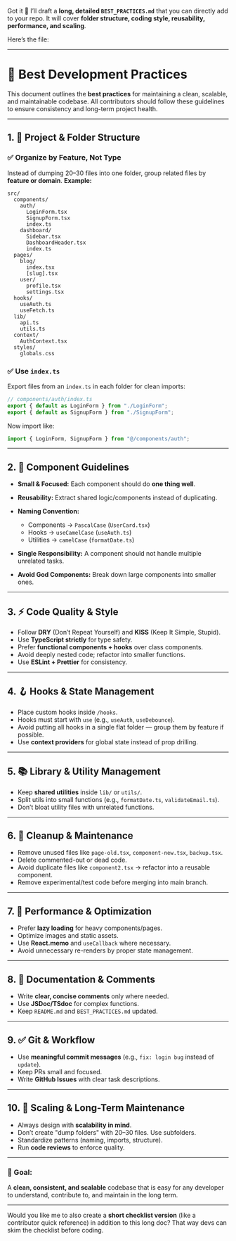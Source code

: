 Got it 🚀 I’ll draft a **long, detailed `BEST_PRACTICES.md`** that you can directly add to your repo. It will cover **folder structure, coding style, reusability, performance, and scaling**.

Here’s the file:

---

# 📘 Best Development Practices

This document outlines the **best practices** for maintaining a clean, scalable, and maintainable codebase. All contributors should follow these guidelines to ensure consistency and long-term project health.

---

## 1. 📂 Project & Folder Structure

### ✅ Organize by Feature, Not Type

Instead of dumping 20–30 files into one folder, group related files by **feature or domain**.
**Example:**

```
src/
  components/
    auth/
      LoginForm.tsx
      SignupForm.tsx
      index.ts
    dashboard/
      Sidebar.tsx
      DashboardHeader.tsx
      index.ts
  pages/
    blog/
      index.tsx
      [slug].tsx
    user/
      profile.tsx
      settings.tsx
  hooks/
    useAuth.ts
    useFetch.ts
  lib/
    api.ts
    utils.ts
  context/
    AuthContext.tsx
  styles/
    globals.css
```

### ✅ Use `index.ts`

Export files from an `index.ts` in each folder for clean imports:

```ts
// components/auth/index.ts
export { default as LoginForm } from "./LoginForm";
export { default as SignupForm } from "./SignupForm";
```

Now import like:

```ts
import { LoginForm, SignupForm } from "@/components/auth";
```

---

## 2. 🧩 Component Guidelines

* **Small & Focused:** Each component should do **one thing well**.
* **Reusability:** Extract shared logic/components instead of duplicating.
* **Naming Convention:**

  * Components → `PascalCase` (`UserCard.tsx`)
  * Hooks → `useCamelCase` (`useAuth.ts`)
  * Utilities → `camelCase` (`formatDate.ts`)
* **Single Responsibility:** A component should not handle multiple unrelated tasks.
* **Avoid God Components:** Break down large components into smaller ones.

---

## 3. ⚡ Code Quality & Style

* Follow **DRY** (Don’t Repeat Yourself) and **KISS** (Keep It Simple, Stupid).
* Use **TypeScript strictly** for type safety.
* Prefer **functional components + hooks** over class components.
* Avoid deeply nested code; refactor into smaller functions.
* Use **ESLint + Prettier** for consistency.

---

## 4. 🪝 Hooks & State Management

* Place custom hooks inside `/hooks`.
* Hooks must start with `use` (e.g., `useAuth`, `useDebounce`).
* Avoid putting all hooks in a single flat folder — group them by feature if possible.
* Use **context providers** for global state instead of prop drilling.

---

## 5. 📚 Library & Utility Management

* Keep **shared utilities** inside `lib/` or `utils/`.
* Split utils into small functions (e.g., `formatDate.ts`, `validateEmail.ts`).
* Don’t bloat utility files with unrelated functions.

---

## 6. 🧹 Cleanup & Maintenance

* Remove unused files like `page-old.tsx`, `component-new.tsx`, `backup.tsx`.
* Delete commented-out or dead code.
* Avoid duplicate files like `component2.tsx` → refactor into a reusable component.
* Remove experimental/test code before merging into main branch.

---

## 7. 🚀 Performance & Optimization

* Prefer **lazy loading** for heavy components/pages.
* Optimize images and static assets.
* Use **React.memo** and `useCallback` where necessary.
* Avoid unnecessary re-renders by proper state management.

---

## 8. 📖 Documentation & Comments

* Write **clear, concise comments** only where needed.
* Use **JSDoc/TSdoc** for complex functions.
* Keep `README.md` and `BEST_PRACTICES.md` updated.

---

## 9. ✅ Git & Workflow

* Use **meaningful commit messages** (e.g., `fix: login bug` instead of `update`).
* Keep PRs small and focused.
* Write **GitHub Issues** with clear task descriptions.

---

## 10. 🌱 Scaling & Long-Term Maintenance

* Always design with **scalability in mind**.
* Don’t create "dump folders" with 20–30 files. Use subfolders.
* Standardize patterns (naming, imports, structure).
* Run **code reviews** to enforce quality.

---

### 🎯 Goal:

A **clean, consistent, and scalable** codebase that is easy for any developer to understand, contribute to, and maintain in the long term.

---

Would you like me to also create a **short checklist version** (like a contributor quick reference) in addition to this long doc? That way devs can skim the checklist before coding.
